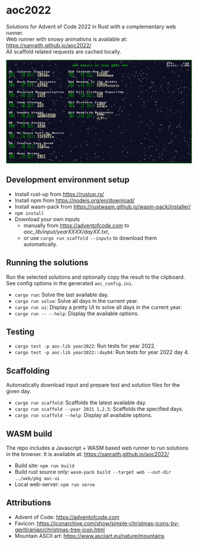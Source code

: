 # aoc2022

Solutions for Advent of Code 2022 in Rust with a complementary web runner.  
Web runner with snowy animations is available at: <https://sanraith.github.io/aoc2022/>  
All scaffold related requests are cached locally.  
  
![screenshot of the snowy ui](extras/snowy_ui.png)

## Development environment setup

- Install rust-up from <https://rustup.rs/>
- Install npm from <https://nodejs.org/en/download/>
- Install wasm-pack from <https://rustwasm.github.io/wasm-pack/installer/>
- `npm install`
- Download your own inputs
  - manually from <https://adventofcode.com> to _aoc_lib/input/yearXXXX/dayXX.txt_,
  - or use `cargo run scaffold --inputs` to download them automatically.

## Running the solutions

Run the selected solutions and optionally copy the result to the clipboard. See config options in the generated `aoc_config.ini`.

- `cargo run`: Solve the last available day.
- `cargo run solve`: Solve all days in the current year.
- `cargo run ui`: Display a pretty UI to solve all days in the current year.
- `cargo run -- --help`: Display the available options.

## Testing

- `cargo test -p aoc-lib year2022`: Run tests for year 2022.
- `cargo test -p aoc-lib year2022::day04`: Run tests for year 2022 day 4.

## Scaffolding

Automatically download input and prepare test and solution files for the given day.

- `cargo run scaffold`: Scaffolds the latest available day.
- `cargo run scaffold --year 2021 1,2,5`: Scaffolds the specified days.
- `cargo run scaffold --help`: Display all available options.

## WASM build

The repo includes a Javascript + WASM based web runner to run solutions in the browser. It is available at: <https://sanraith.github.io/aoc2022/>

- Build site: `npm run build`
- Build rust source only: `wasm-pack build --target web --out-dir ../web/pkg aoc-ui`
- Local web-server: `npm run serve`

## Attributions

- Advent of Code: <https://adventofcode.com>
- Favicon: <https://iconarchive.com/show/simple-christmas-icons-by-gpritiranjan/christmas-tree-icon.html>
- Mountain ASCII art: <https://www.asciiart.eu/nature/mountains>
